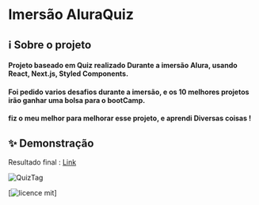 # Imersão AluraQuiz

## ℹ️ Sobre o projeto
#### Projeto baseado em Quiz realizado Durante a imersão Alura, usando React, Next.js, Styled Components. 
#### Foi pedido varios desafios durante a imersão, e os 10 melhores projetos irão ganhar uma bolsa para o bootCamp.
#### fiz o meu melhor para melhorar esse projeto, e aprendi Diversas coisas !

## ✨ Demonstração
Resultado final : [Link](https://aluraquiz-base.broncs.vercel.app/)

![QuizTag](https://user-images.githubusercontent.com/62390902/106393810-d8b82f80-63d7-11eb-9887-e21624ef3b5b.png)


[![licence mit](https://img.shields.io/badge/license-mit-red.svg?style=flat-square)]

